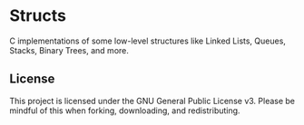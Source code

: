 # Structs

C implementations of some low-level structures like Linked Lists, Queues, Stacks, Binary Trees, and more.

## License

This project is licensed under the GNU General Public License v3. Please be mindful of this when forking, downloading, and redistributing.

